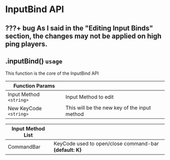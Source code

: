# InputBind API
???+ bug
    As I said in the "Editing Input Binds" section, the changes may not be applied on high ping players.
---

## .inputBind() `usage`
This function is the core of the InputBind API

| Function Params | |
|-|-|
| Input Method `<string>` | Input Method to edit |
| New KeyCode `<string>` | This will be the new key of the input method |

| Input Method List | |
|-|-|
| CommandBar | KeyCode used to open/close command-bar **(default: K)** |